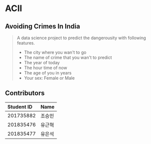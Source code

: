 # ACII
## Avoiding Crimes In India
> A data science project to predict the dangerousity with following features.
> - The city where you wan't to go
> - The name of crime that you wan't to predict
> - The year of today
> - The hour time of now
> - The age of you in years
> - Your sex: Female or Male

## Contributors
| Student ID | Name   |
|:-----------|:-------|
| 201735882  | 조승민 |
| 201835476  | 유근혁 |
| 201835477  | 유은석 
